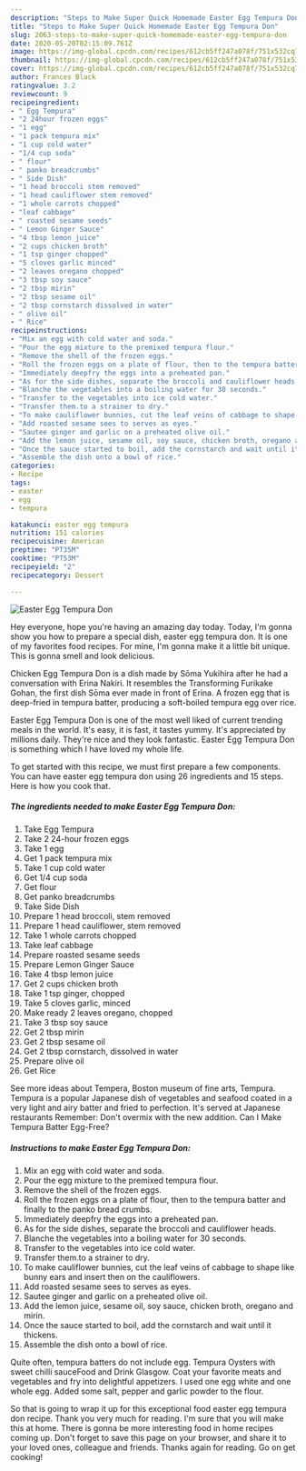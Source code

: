 ```yaml
---
description: "Steps to Make Super Quick Homemade Easter Egg Tempura Don"
title: "Steps to Make Super Quick Homemade Easter Egg Tempura Don"
slug: 2063-steps-to-make-super-quick-homemade-easter-egg-tempura-don
date: 2020-05-20T02:15:09.761Z
image: https://img-global.cpcdn.com/recipes/612cb5ff247a078f/751x532cq70/easter-egg-tempura-don-recipe-main-photo.jpg
thumbnail: https://img-global.cpcdn.com/recipes/612cb5ff247a078f/751x532cq70/easter-egg-tempura-don-recipe-main-photo.jpg
cover: https://img-global.cpcdn.com/recipes/612cb5ff247a078f/751x532cq70/easter-egg-tempura-don-recipe-main-photo.jpg
author: Frances Black
ratingvalue: 3.2
reviewcount: 9
recipeingredient:
- " Egg Tempura"
- "2 24hour frozen eggs"
- "1 egg"
- "1 pack tempura mix"
- "1 cup cold water"
- "1/4 cup soda"
- " flour"
- " panko breadcrumbs"
- " Side Dish"
- "1 head broccoli stem removed"
- "1 head cauliflower stem removed"
- "1 whole carrots chopped"
- "leaf cabbage"
- " roasted sesame seeds"
- " Lemon Ginger Sauce"
- "4 tbsp lemon juice"
- "2 cups chicken broth"
- "1 tsp ginger chopped"
- "5 cloves garlic minced"
- "2 leaves oregano chopped"
- "3 tbsp soy sauce"
- "2 tbsp mirin"
- "2 tbsp sesame oil"
- "2 tbsp cornstarch dissolved in water"
- " olive oil"
- " Rice"
recipeinstructions:
- "Mix an egg with cold water and soda."
- "Pour the egg mixture to the premixed tempura flour."
- "Remove the shell of the frozen eggs."
- "Roll the frozen eggs on a plate of flour, then to the tempura batter and finally to the panko bread crumbs."
- "Immediately deepfry the eggs into a preheated pan."
- "As for the side dishes, separate the broccoli and cauliflower heads."
- "Blanche the vegetables into a boiling water for 30 seconds."
- "Transfer to the vegetables into ice cold water."
- "Transfer them.to a strainer to dry."
- "To make cauliflower bunnies, cut the leaf veins of cabbage to shape like bunny ears and insert then on the cauliflowers."
- "Add roasted sesame sees to serves as eyes."
- "Sautee ginger and garlic on a preheated olive oil."
- "Add the lemon juice, sesame oil, soy sauce, chicken broth, oregano and mirin."
- "Once the sauce started to boil, add the cornstarch and wait until it thickens."
- "Assemble the dish onto a bowl of rice."
categories:
- Recipe
tags:
- easter
- egg
- tempura

katakunci: easter egg tempura 
nutrition: 151 calories
recipecuisine: American
preptime: "PT35M"
cooktime: "PT53M"
recipeyield: "2"
recipecategory: Dessert

---
```



![Easter Egg Tempura Don](https://img-global.cpcdn.com/recipes/612cb5ff247a078f/751x532cq70/easter-egg-tempura-don-recipe-main-photo.jpg)

Hey everyone, hope you're having an amazing day today. Today, I'm gonna show you how to prepare a special dish, easter egg tempura don. It is one of my favorites food recipes. For mine, I'm gonna make it a little bit unique. This is gonna smell and look delicious.

Chicken Egg Tempura Don is a dish made by Sōma Yukihira after he had a conversation with Erina Nakiri. It resembles the Transforming Furikake Gohan, the first dish Sōma ever made in front of Erina. A frozen egg that is deep-fried in tempura batter, producing a soft-boiled tempura egg over rice.

Easter Egg Tempura Don is one of the most well liked of current trending meals in the world. It's easy, it is fast, it tastes yummy. It's appreciated by millions daily. They're nice and they look fantastic. Easter Egg Tempura Don is something which I have loved my whole life.


To get started with this recipe, we must first prepare a few components. You can have easter egg tempura don using 26 ingredients and 15 steps. Here is how you cook that.

<!--inarticleads1-->

##### The ingredients needed to make Easter Egg Tempura Don:

1. Take  Egg Tempura
1. Take 2 24-hour frozen eggs
1. Take 1 egg
1. Get 1 pack tempura mix
1. Take 1 cup cold water
1. Get 1/4 cup soda
1. Get  flour
1. Get  panko breadcrumbs
1. Take  Side Dish
1. Prepare 1 head broccoli, stem removed
1. Prepare 1 head cauliflower, stem removed
1. Take 1 whole carrots chopped
1. Take leaf cabbage
1. Prepare  roasted sesame seeds
1. Prepare  Lemon Ginger Sauce
1. Take 4 tbsp lemon juice
1. Get 2 cups chicken broth
1. Take 1 tsp ginger, chopped
1. Take 5 cloves garlic, minced
1. Make ready 2 leaves oregano, chopped
1. Take 3 tbsp soy sauce
1. Get 2 tbsp mirin
1. Get 2 tbsp sesame oil
1. Get 2 tbsp cornstarch, dissolved in water
1. Prepare  olive oil
1. Get  Rice


See more ideas about Tempera, Boston museum of fine arts, Tempura. Tempura is a popular Japanese dish of vegetables and seafood coated in a very light and airy batter and fried to perfection. It&#39;s served at Japanese restaurants Remember: Don&#39;t overmix with the new addition. Can I Make Tempura Batter Egg-Free? 

<!--inarticleads2-->

##### Instructions to make Easter Egg Tempura Don:

1. Mix an egg with cold water and soda.
1. Pour the egg mixture to the premixed tempura flour.
1. Remove the shell of the frozen eggs.
1. Roll the frozen eggs on a plate of flour, then to the tempura batter and finally to the panko bread crumbs.
1. Immediately deepfry the eggs into a preheated pan.
1. As for the side dishes, separate the broccoli and cauliflower heads.
1. Blanche the vegetables into a boiling water for 30 seconds.
1. Transfer to the vegetables into ice cold water.
1. Transfer them.to a strainer to dry.
1. To make cauliflower bunnies, cut the leaf veins of cabbage to shape like bunny ears and insert then on the cauliflowers.
1. Add roasted sesame sees to serves as eyes.
1. Sautee ginger and garlic on a preheated olive oil.
1. Add the lemon juice, sesame oil, soy sauce, chicken broth, oregano and mirin.
1. Once the sauce started to boil, add the cornstarch and wait until it thickens.
1. Assemble the dish onto a bowl of rice.


Quite often, tempura batters do not include egg. Tempura Oysters with sweet chilli sauceFood and Drink Glasgow. Coat your favorite meats and vegetables and fry into delightful appetizers. I used one egg white and one whole egg. Added some salt, pepper and garlic powder to the flour. 

So that is going to wrap it up for this exceptional food easter egg tempura don recipe. Thank you very much for reading. I'm sure that you will make this at home. There is gonna be more interesting food in home recipes coming up. Don't forget to save this page on your browser, and share it to your loved ones, colleague and friends. Thanks again for reading. Go on get cooking!

